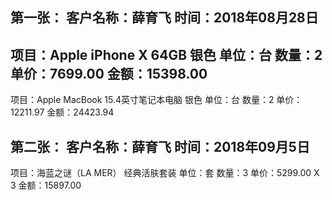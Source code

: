 第一张：
客户名称：薛育飞
时间：2018年08月28日
-------------------------------------------
项目：Apple iPhone X 64GB 银色
单位：台
数量：2
单价：7699.00
金额：15398.00
--------------------------------------------
项目：Apple MacBook 15.4英寸笔记本电脑 银色
单位：台
数量：2
单价：12211.97
金额：24423.94



第二张：
客户名称：薛育飞
时间：2018年09月5日
-------------------------------------------
项目：海蓝之谜（LA MER） 经典活肤套装
单位：套
数量：3
单价：5299.00 X 3
金额：15897.00
